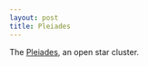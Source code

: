 ```yaml
---
layout: post
title: Pleiades
---
```


The [Pleiades](https://en.wikipedia.org/wiki/Pleiades), an open star cluster.
<amp-img width="1200" height="600" layout="responsive" src="/assets/images/2015-07-21-andromeda.png"></amp-img>